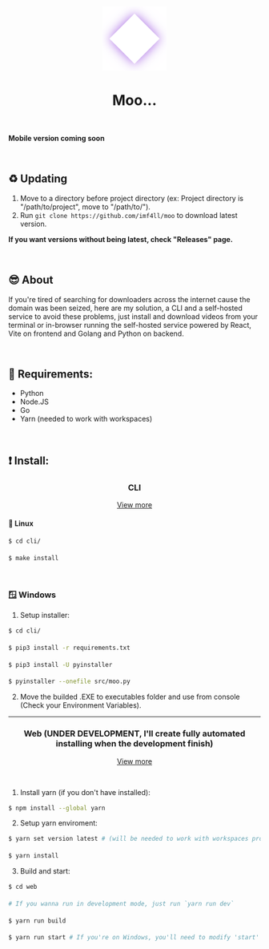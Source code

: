 <div align="center">
  <img src="./icon.png" width="128" />
  
  <h1>Moo...</h1>
</div>

<br />

**Mobile version coming soon**

<br />

<a id="updating"></a>
## ♻️ Updating

1. Move to a directory before project directory (ex: Project directory is "/path/to/project", move to "/path/to/").
2. Run `git clone https://github.com/imf4ll/moo` to download latest version.

**If you want versions without being latest, check "Releases" page.**

<br />

## 😎 About
If you're tired of searching for downloaders across the internet cause the domain was been seized,
here are my solution, a CLI and a self-hosted service to avoid these problems, just install and download
videos from your terminal or in-browser running the self-hosted service powered by React, Vite on frontend
and Golang and Python on backend.

<br />

## 📜 Requirements:
- Python
- Node.JS
- Go
- Yarn (needed to work with workspaces)

<br />

## ❗️ Install:

<div align="center">
  <h3>CLI</h3>
  
  <a href="https://github.com/imf4ll/moo/tree/master/cli">View more</a>
</div>

#### 🐧 Linux
```bash
$ cd cli/

$ make install
```

<br />

### 🪟 Windows
1. Setup installer:
```bash
$ cd cli/

$ pip3 install -r requirements.txt

$ pip3 install -U pyinstaller

$ pyinstaller --onefile src/moo.py
```

2. Move the builded .EXE to executables folder and use from console (Check your Environment Variables).

<hr />

<div align="center">
  <h3>Web (UNDER DEVELOPMENT, I'll create fully automated installing when the development finish)</h3>

  <a href="https://github.com/imf4ll/moo/tree/master/web">View more</a>
</div>

<br />

1. Install yarn (if you don't have installed):
```bash
$ npm install --global yarn
```

2. Setup yarn enviroment:
```bash
$ yarn set version latest # (will be needed to work with workspaces properly)

$ yarn install
```

3. Build and start:
```bash
$ cd web

# If you wanna run in development mode, just run `yarn run dev`

$ yarn run build

$ yarn run start # If you're on Windows, you'll need to modify 'start' script of package.json, just add .exe on front of './backend'
```

<br />

